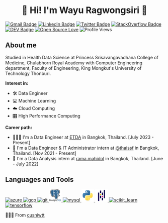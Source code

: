 <h1 align="center">📸 Hi! I'm Wayu Ragwongsiri 🐳</h1>

[![Gmail Badge](https://img.shields.io/badge/-windywayu2000@gmail.com-c14438?style=flat&logo=Gmail&logoColor=white)](mailto:windywayu2000@gmail.com "Connect via Email")
[![Linkedin Badge](https://img.shields.io/badge/-wayu-0072b1?style=flat&logo=Linkedin&logoColor=white)](https://www.linkedin.com/in/wayu-ragwongsiri-943535226/ "Connect on LinkedIn")
[![Twitter Badge](https://img.shields.io/badge/-@cusniwtt-00acee?style=flat&logo=Twitter&logoColor=white)](https://twitter.com/cusniwtt "Follow on Twitter")
[![StackOverflow Badge](https://img.shields.io/badge/-cusniwtt-FE7A16?style=flat&logo=Stack%20Overflow&logoColor=white&)](https://stackoverflow.com/users/18169809/cusniwtt)
[![DEV Badge](https://img.shields.io/badge/-cusniwtt-0A0A0A?style=flat&logo=dev.to&logoColor=white)](https://www.qwiklabs.com/public_profiles/fc013acc-4dd1-4d6d-96e0-4a112c537d4b)
[![Open Source Love](https://badges.frapsoft.com/os/v2/open-source.svg?v=103)](https://github.com/cusniwtt?tab=repositories) 
![Profile Views](https://komarev.com/ghpvc/?username=cusniwtt&color=blue)

## About me
Studied in Health Data Science at Princess Srisavangavadhana College of Medicine, Chulabhorn Royal Academy with Computer Engineering department, Faculty of Engineering, King Mongkut's University of Technology Thonburi.

**Interest in:**
- 🛠️ Data Engineer
- 💻 Machine Learning
- ☁️ Cloud Computing
- 🎛️ High Performance Computing

**Career path:**
- 🧑🏻‍💻 I'm a Data Engineer at [ETDA](https://www.etda.or.th) in Bangkok, Thailand. [July 2023 - Present]
- 🔭 I'm a Data Engineer & IT Administrator intern at [@thaissf](https://www.thaissf.org/) in Bangkok, Thailand. [Nov 2021 - Present]
- 🏥 I'm a Data Analysis intern at [rama.mahidol](https://www.rama.mahidol.ac.th) in Bangkok, Thailand. [June - July 2022]

## Languages and Tools
<p align="left">
  <a href="https://azure.microsoft.com/en-in/" target="_blank" rel="noreferrer">
    <img
      src="https://www.vectorlogo.zone/logos/microsoft_azure/microsoft_azure-icon.svg"
      alt="azure"
      width="40"
      height="40"
    />
  </a>
  <a href="https://cloud.google.com" target="_blank" rel="noreferrer">
    <img
      src="https://www.vectorlogo.zone/logos/google_cloud/google_cloud-icon.svg"
      alt="gcp"
      width="40"
      height="40"
    />
  </a>
  <a href="https://git-scm.com/" target="_blank" rel="noreferrer">
    <img
      src="https://www.vectorlogo.zone/logos/git-scm/git-scm-icon.svg"
      alt="git"
      width="40"
      height="40"
    />
  </a>
  <a href="https://www.postgresql.org" target="_blank" rel="noreferrer">
    <img
      src="https://raw.githubusercontent.com/devicons/devicon/master/icons/postgresql/postgresql-original-wordmark.svg"
      alt="postgresql"
      width="40"
      height="40"
    />
  <a href="https://www.mysql.com" target="_blank" rel="noreferrer">
    <img
      src="https://www.mysql.com/common/logos/logo-mysql-170x115.png"
      alt="mysql"
      width="53"
      height="40"
    />
  </a>
    <a href="https://www.python.org" target="_blank" rel="noreferrer">
    <img
      src="https://raw.githubusercontent.com/devicons/devicon/master/icons/python/python-original.svg"
      alt="python"
      width="40"
      height="40"
    />
  </a>
  <a href="https://pandas.pydata.org/" target="_blank" rel="noreferrer">
    <img
      src="https://raw.githubusercontent.com/devicons/devicon/2ae2a900d2f041da66e950e4d48052658d850630/icons/pandas/pandas-original.svg"
      alt="pandas"
      width="40"
      height="40"
    />
  </a>
  <a href="https://scikit-learn.org/" target="_blank" rel="noreferrer">
    <img
      src="https://upload.wikimedia.org/wikipedia/commons/0/05/Scikit_learn_logo_small.svg"
      alt="scikit_learn"
      width="40"
      height="40"
    />
  </a>
  <a href="https://www.tensorflow.org" target="_blank" rel="noreferrer">
    <img
      src="https://upload.wikimedia.org/wikipedia/commons/thumb/2/2d/Tensorflow_logo.svg/1915px-Tensorflow_logo.svg.png"
      alt="tensorflow"
      width="40"
      height="40"
    />
  </a>
</p>

🧑🏻‍💻 From [cusniwtt](https://github.com/cusniwtt)
